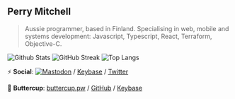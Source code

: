 ## Perry Mitchell

> Aussie programmer, based in Finland. Specialising in web, mobile and systems development: Javascript, Typescript, React, Terraform, Objective-C.

![Github Stats](https://github-readme-stats.vercel.app/api?username=perry-mitchell&count_private=true&show_icons=true&include_all_commits=true&rank_icon=percentile&theme=tokyonight) 
![GitHub Streak](http://github-readme-streak-stats.herokuapp.com?user=perry-mitchell&theme=tokyonight&date_format=M%20j%5B%2C%20Y%5D) ![Top Langs](https://github-readme-stats.vercel.app/api/top-langs/?username=perry-mitchell&layout=compact&theme=tokyonight)

:zap: **Social**: <a rel="me" href="https://infosec.exchange/@perry_mitchell"><img src="https://img.shields.io/badge/-MASTODON-%232B90D9?style=for-the-badge&logo=mastodon&logoColor=white" alt="Mastodon" /></a> / [Keybase](https://keybase.io/perrymitchell) / [Twitter](https://twitter.com/perry_mitchell?lang=en)

:closed_lock_with_key: **Buttercup**: [buttercup.pw](https://buttercup.pw) / [GitHub](https://github.com/buttercup) / [Keybase](https://keybase.io/team/bcup)
